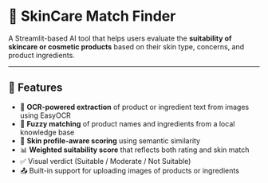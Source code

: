 # 🧴 SkinCare Match Finder

A Streamlit-based AI tool that helps users evaluate the **suitability of skincare or cosmetic products** based on their skin type, concerns, and product ingredients.

---

## 🚀 Features

- 🧠 **OCR-powered extraction** of product or ingredient text from images using EasyOCR
- 🔎 **Fuzzy matching** of product names and ingredients from a local knowledge base
- 🤖 **Skin profile-aware scoring** using semantic similarity
- 📊 **Weighted suitability score** that reflects both rating and skin match
- ✅ Visual verdict (Suitable / Moderate / Not Suitable)
- 📤 Built-in support for uploading images of products or ingredients